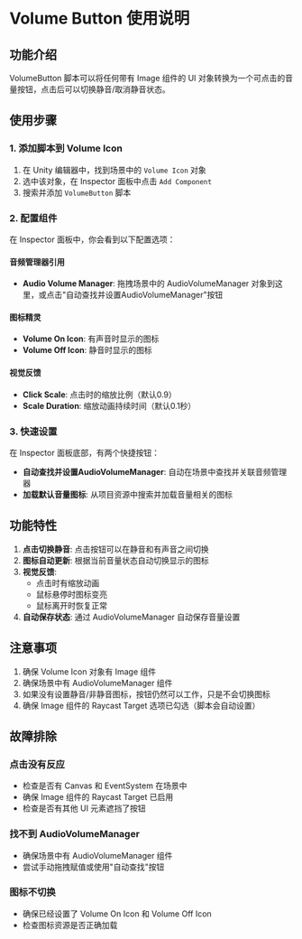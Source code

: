 # Volume Button 使用说明

## 功能介绍
VolumeButton 脚本可以将任何带有 Image 组件的 UI 对象转换为一个可点击的音量按钮，点击后可以切换静音/取消静音状态。

## 使用步骤

### 1. 添加脚本到 Volume Icon
1. 在 Unity 编辑器中，找到场景中的 `Volume Icon` 对象
2. 选中该对象，在 Inspector 面板中点击 `Add Component`
3. 搜索并添加 `VolumeButton` 脚本

### 2. 配置组件
在 Inspector 面板中，你会看到以下配置选项：

#### 音频管理器引用
- **Audio Volume Manager**: 拖拽场景中的 AudioVolumeManager 对象到这里，或点击"自动查找并设置AudioVolumeManager"按钮

#### 图标精灵
- **Volume On Icon**: 有声音时显示的图标
- **Volume Off Icon**: 静音时显示的图标

#### 视觉反馈
- **Click Scale**: 点击时的缩放比例（默认0.9）
- **Scale Duration**: 缩放动画持续时间（默认0.1秒）

### 3. 快速设置
在 Inspector 面板底部，有两个快捷按钮：
- **自动查找并设置AudioVolumeManager**: 自动在场景中查找并关联音频管理器
- **加载默认音量图标**: 从项目资源中搜索并加载音量相关的图标

## 功能特性

1. **点击切换静音**: 点击按钮可以在静音和有声音之间切换
2. **图标自动更新**: 根据当前音量状态自动切换显示的图标
3. **视觉反馈**: 
   - 点击时有缩放动画
   - 鼠标悬停时图标变亮
   - 鼠标离开时恢复正常
4. **自动保存状态**: 通过 AudioVolumeManager 自动保存音量设置

## 注意事项

1. 确保 Volume Icon 对象有 Image 组件
2. 确保场景中有 AudioVolumeManager 组件
3. 如果没有设置静音/非静音图标，按钮仍然可以工作，只是不会切换图标
4. 确保 Image 组件的 Raycast Target 选项已勾选（脚本会自动设置）

## 故障排除

### 点击没有反应
- 检查是否有 Canvas 和 EventSystem 在场景中
- 确保 Image 组件的 Raycast Target 已启用
- 检查是否有其他 UI 元素遮挡了按钮

### 找不到 AudioVolumeManager
- 确保场景中有 AudioVolumeManager 组件
- 尝试手动拖拽赋值或使用"自动查找"按钮

### 图标不切换
- 确保已经设置了 Volume On Icon 和 Volume Off Icon
- 检查图标资源是否正确加载 
